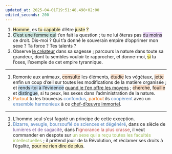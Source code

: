 ```yaml
---
updated_at: 2025-04-01T19:51:48.498+02:00
edited_seconds: 200
---
```

1. <span style="background:rgba(240, 200, 0, 0.2)">Homme</span>, es <span style="background:rgba(240, 200, 0, 0.2)">tu</span> <span style="background:rgba(240, 200, 0, 0.2)">capable</span> d’être <span style="background:rgba(240, 200, 0, 0.2)">juste</span> <span style="background:rgba(240, 200, 0, 0.2)">?</span> 
2. <span style="background:rgba(3, 135, 102, 0.2)">C’est une femme qui</span> t’en fait la question ; tu ne lui ôteras pas <span style="background:rgba(136, 49, 204, 0.2)">du moins</span> ce droit. Dis-moi ? Qui t’a donné le souverain empire d’opprimer mon sexe ? Ta force ? Tes talents ?
3. Observe <u>le créateur</u> dans sa sagesse ; parcours la nature dans toute sa grandeur, dont tu sembles vouloir te rapprocher, et donne-moi, <span style="background:#fff88f">si</span> tu l’oses, l’exemple de cet empire tyrannique. 

<hr>

1. Remonte aux animaux, <span style="background:rgba(240, 107, 5, 0.2)">consulte</span> les éléments, <span style="background:rgba(240, 107, 5, 0.2)">étudie</span> les végétaux, <span style="background:rgba(240, 107, 5, 0.2)">jette</span> enfin un coup d’œil sur toutes les modifications de la matière organisée ; et <span style="background:rgba(5, 117, 197, 0.2)">rends-toi à l’évidence</span> <u>quand je t’en offre les moyens</u> ; <span style="background:rgba(240, 107, 5, 0.2)">cherche</span>, <span style="background:rgba(240, 107, 5, 0.2)">fouille</span> et <span style="background:rgba(5, 117, 197, 0.2)">distingue</span>, si tu peux, les sexes dans l’administration de la nature. 
2. <font color="#e36c09">Partout</font> tu les trouveras <font color="#4f81bd">confondus</font>, <font color="#e36c09">partout</font> ils <font color="#4f81bd">coopèrent</font> avec un <font color="#4f81bd">ensemble harmonieux</font> à ce <u>chef-d’œuvre immortel</u>. 

<hr>

1. L’homme seul s’est fagoté un principe de cette exception. 
2. <font color="#4f81bd">Bizarre, aveugle, boursouflé de sciences et dégénéré</font>, dans ce siècle de <font color="#8064a2">lumières et de sagacité</font>, dans l’<font color="#c0504d">ignorance la plus crasse</font>, il veut commander en despote sur <font color="#9bbb59">un sexe qui a reçu toutes les facultés intellectuelles</font> ; il prétend jouir de la Révolution, et réclamer ses droits à l’égalité, <span style="background:rgba(240, 200, 0, 0.2)">pour ne rien dire de plus</span>.